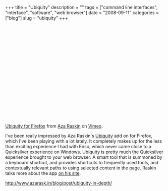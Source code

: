 +++
title = "Ubiquity"
description = ""
tags = ["command line interfaces", "interface", "software", "web browser"]
date = "2008-09-11"
categories = ["blog"]
slug = "ubiquity"
+++



  <div class="video">
<object width="400" height="298">	<param name="allowfullscreen" value="true" />	<param name="allowscriptaccess" value="always" />	<param name="movie" value="http://vimeo.com/moogaloop.swf?clip_id=1561578&amp;server=vimeo.com&amp;show_title=1&amp;show_byline=1&amp;show_portrait=0&amp;color=&amp;fullscreen=1" />	<embed src="http://vimeo.com/moogaloop.swf?clip_id=1561578&amp;server=vimeo.com&amp;show_title=1&amp;show_byline=1&amp;show_portrait=0&amp;color=&amp;fullscreen=1" type="application/x-shockwave-flash" allowfullscreen="true" allowscriptaccess="always" width="400" height="298"></embed></object><p><a href="http://vimeo.com/1561578?pg=embed&amp;sec=1561578">Ubiquity for Firefox</a> from <a href="http://vimeo.com/user532161?pg=embed&amp;sec=1561578">Aza Raskin</a> on <a href="http://vimeo.com/?pg=embed&amp;sec=1561578">Vimeo</a>.</div>
<p>I've been really impressed by Aza Raskin's <a href="http://labs.mozilla.com/2008/08/introducing-ubiquity/">Ubiquity</a> add on for Firefox, which I've been playing with a lot lately. It completely makes up for the less than exciting experience I had with Enso, which never came close to a Quicksilver experience on Windows. Ubiquity is pretty much the Quicksilver experience brought to your web browser. A smart tool that is summoned by a keyboard shortcut, and provides shortcuts to frequently used tools, and contextually relevant paths to using selected content in the page. Raskin talks more about the app <a href="http://www.azarask.in/blog/post/ubiquity-in-depth/">on his site</a>.</p>
    
  <a href="http://www.azarask.in/blog/post/ubiquity-in-depth/">http://www.azarask.in/blog/post/ubiquity-in-depth/</a>
